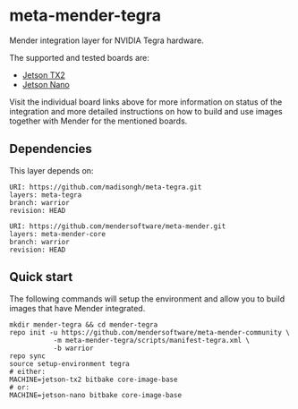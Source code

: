 # meta-mender-tegra

Mender integration layer for NVIDIA Tegra hardware.
 
The supported and tested boards are:

- [Jetson TX2](https://hub.mender.io/t/nvidia-tegra-jetson-tx2/123)
- [Jetson Nano](https://hub.mender.io/t/nvidia-tegra-jetson-nano/1360)

Visit the individual board links above for more information on status of the
integration and more detailed instructions on how to build and use images
together with Mender for the mentioned boards.


## Dependencies

This layer depends on:

```
URI: https://github.com/madisongh/meta-tegra.git
layers: meta-tegra
branch: warrior
revision: HEAD
```

```
URI: https://github.com/mendersoftware/meta-mender.git
layers: meta-mender-core
branch: warrior
revision: HEAD
```


## Quick start

The following commands will setup the environment and allow you to build images
that have Mender integrated.


```
mkdir mender-tegra && cd mender-tegra
repo init -u https://github.com/mendersoftware/meta-mender-community \
           -m meta-mender-tegra/scripts/manifest-tegra.xml \
           -b warrior
repo sync
source setup-environment tegra
# either:
MACHINE=jetson-tx2 bitbake core-image-base
# or:
MACHINE=jetson-nano bitbake core-image-base
```


